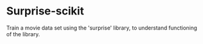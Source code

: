 # Surprise-scikit
Train a movie data set using the 'surprise' library, to understand functioning of the library.
